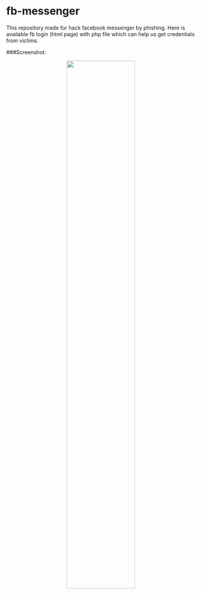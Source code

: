 # fb-messenger
This repository made for hack facebook messenger by phishing.  Here is available fb login (html page) with  php file which can help us get credentials from victims. 


###Screenshot:
<br>
<p align="center">
<img width="60%" src="https://github.com/fh-rabbi/fb-messenger/blob/main/img/Screenshot_20210408-223936.png"/>
